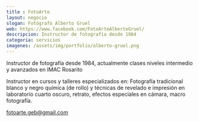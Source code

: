 ```yaml
---
title : FotoArte
layout: negocio
slogan: Fotógrafo Alberto Gruel
web: https://www.facebook.com/FotoArteAlbertoGruel/
descripcion: Instructor de fotografía desde 1984
categoria: servicios
imagenes: /assets/img/portfolio/alberto-gruel.png
---
```


Instructor de fotografía desde 1984, actualmente clases niveles intermedio y avanzados en IMAC Rosarito

Instructor en cursos y talleres especializados en: Fotografía tradicional blanco y negro química (de rollo) y técnicas de revelado e impresión en laboratorio cuarto oscuro, retrato, efectos especiales en cámara, macro fotografía.

fotoarte.geb@gmail.com